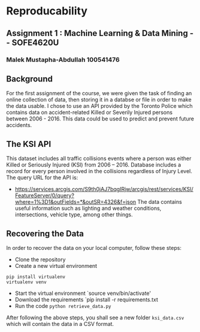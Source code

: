 # Reproducability
## Assignment 1 : Machine Learning & Data Mining -- SOFE4620U
### Malek Mustapha-Abdullah 100541476

## Background
For the first assignment of the course, we were given the task of finding an online collection of data, then storing it in a databse or file in order to make the data usable.
I chose to use an API provided by the Toronto Police which contains data on accident-related Killed or Severily Injured persons between 2006 - 2016.
This data could be used to predict and prevent future accidents.

## The KSI API
This dataset includes all traffic collisions events where a person was either Killed or Seriously Injured (KSI) from 2006 – 2016. Database includes a record for every person involved in the collisions regardless of Injury Level. 
The query URL for the API is:
- https://services.arcgis.com/S9th0jAJ7bqgIRjw/arcgis/rest/services/KSI/FeatureServer/0/query?where=1%3D1&outFields=*&outSR=4326&f=json
The data contains useful information such as lighting and weather conditions, intersections, vehicle type, among other things.

## Recovering the Data
In order to recover the data on your local computer, follow these steps:
- Clone the repository
- Create a new virtual environment
```
pip install virtualenv
virtualenv venv
```
- Start the virtual environment
`source venv/bin/activate'
- Download the requirements
`pip install -r requirements.txt
- Run the code
`python retrieve_data.py`

After following the above steps, you shall see a new folder `ksi_data.csv` which will contain the data in a CSV format.
